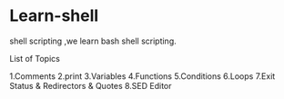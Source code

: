# Learn-shell

shell scripting ,we learn bash shell scripting.

List of Topics

1.Comments
2.print
3.Variables
4.Functions
5.Conditions
6.Loops
7.Exit Status & Redirectors & Quotes
8.SED Editor
